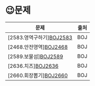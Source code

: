 # 	&#128521;문제


| 문제                                                         | 출처 |
| ------------------------------------------------------------ | ---- |
| [2583.영역구하기][BOJ2583](https://www.acmicpc.net/problem/2583) | BOJ  |
| [2468.안전영역][BOJ2468](https://www.acmicpc.net/problem/2468) | BOJ  |
| [2589.보물섬][BOJ2589](https://www.acmicpc.net/problem/2589) | BOJ  |
| [2636.치즈][BOJ2636](https://www.acmicpc.net/problem/2636)   | BOJ  |
| [2660.회장뽑기][BOJ2660](https://www.acmicpc.net/problem/2660) | BOJ  |



